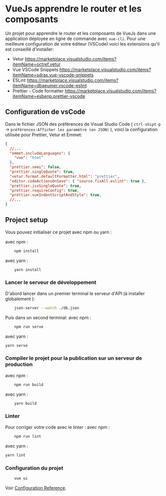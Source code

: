 # VueJs apprendre le router et les composants

Un projet pour apprendre le router et les composants de VueJs dans une application déployée en ligne de commande avec `vue-cli`.
Pour une meilleure configuration de votre éditeur (VSCode) voici les extensions qu'il est conseillé d'installer:

* Vetur https://marketplace.visualstudio.com/items?itemName=octref.vetur
* Vue VSCode Snippets https://marketplace.visualstudio.com/items?itemName=sdras.vue-vscode-snippets
* ESLint https://marketplace.visualstudio.com/items?itemName=dbaeumer.vscode-eslint
* Prettier - Code formatter https://marketplace.visualstudio.com/items?itemName=esbenp.prettier-vscode

## Configuration de vsCode

Dans le fichier JSON des préférences de Visual Studio Code ( `ctrl-shipt-p` -> `préférences:Afficher les paramètre (en JSON)` ), voici la configuration utilisée pour Prettier, Vetur et Emmet:

```json
{
  //...
  "emmet.includeLanguages": {
    "vue": "html"
  },
  "prettier.semi": false,
  "prettier.singleQuote": true,
  "vetur.format.defaultFormatter.html": "prettier",
  "editor.codeActionsOnSave": { "source.fixAll.eslint": true },
  "prettier.jsxSingleQuote": true,
  "prettier.requireConfig": true,
  "prettier.vueIndentScriptAndStyle": true,
  //...
}
```

## Project setup

Vous pouvez initialiser ce projet avec npm ou yarn :

avec npm :

```sh
    npm install
```

avec yarn :

```sh
    yarn install
```

### Lancer le serveur de développement

D'abord lancer dans un premier terminal le serveur d'API (à installer globalement ):

```sh
    json-server --watch ./db.json
```

Puis dans un second terminal:
avec npm :

```sh
    npm run serve
```

avec yarn :

```sh
yarn serve
```

### Compiler le projet pour la publication sur un serveur de production

avec npm :

```sh
    npm run build
```

avec yarn :

```sh
    yarn build
```

### Linter

Pour corriger votre code avec le linter :
avec npm :

```sh
    npm run lint
```

avec yarn :

```sh
yarn lint
```

### Configuration du projet

```sh
    vue ui
```

Voir [Configuration Reference](https://cli.vuejs.org/config/).
